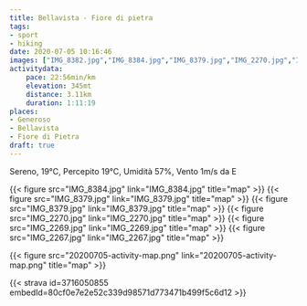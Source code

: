 ```yaml
---
title: Bellavista - Fiore di pietra
tags:
- sport
- hiking
date: 2020-07-05 10:16:46
images: ["IMG_8382.jpg","IMG_8384.jpg","IMG_8379.jpg","IMG_2270.jpg","IMG_2269.jpg","IMG_2267.jpg"]
activitydata:
	pace: 22:56min/km
	elevation: 345mt
	distance: 3.11km
	duration: 1:11:19
places:
- Generoso
- Bellavista
- Fiore di Pietra
draft: true
---
```


Sereno, 19°C, Percepito 19°C, Umidità 57%, Vento 1m/s da E


{{< figure src="IMG_8384.jpg" link="IMG_8384.jpg" title="map" >}}
{{< figure src="IMG_8379.jpg" link="IMG_8379.jpg" title="map" >}}
{{< figure src="IMG_8379.jpg" link="IMG_8379.jpg" title="map" >}}
{{< figure src="IMG_2270.jpg" link="IMG_2270.jpg" title="map" >}}
{{< figure src="IMG_2269.jpg" link="IMG_2269.jpg" title="map" >}}
{{< figure src="IMG_2267.jpg" link="IMG_2267.jpg" title="map" >}}


{{< figure src="20200705-activity-map.png" link="20200705-activity-map.png" title="map" >}}


{{< strava id=3716050855 embedId=80cf0e7e2e52c339d98571d773471b499f5c6d12 >}}
